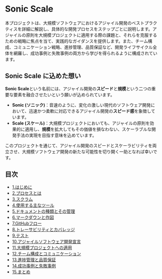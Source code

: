 # Sonic Scale

本プロジェクトは、大規模ソフトウェアにおけるアジャイル開発のベストプラクティスを詳細に解説し、具体的な開発プロセスをステップごとに説明します。アジャイルの原則を大規模プロジェクトに適用する際の課題と、それらを克服するための戦略に焦点を当て、実践的なガイダンスを提供します。また、チーム構成、コミュニケーション戦略、進捗管理、品質保証など、開発ライフサイクル全体を網羅し、成功事例と失敗事例の両方から学びを得られるように構成されています。

## Sonic Scale に込めた想い

**Sonic Scale**という名前には、アジャイル開発の**スピード**と**規模**という二つの重要な要素を融合させたいという願いが込められています。

*   **Sonic (ソニック)**：音速のように、変化の激しい現代のソフトウェア開発において、迅速かつ柔軟に対応できるアジャイル開発の**スピード感**を象徴しています。
*   **Scale (スケール)**：大規模プロジェクトにおいても、アジャイルの原則を効果的に適用し、**規模**を拡大してもその価値を損なわない、スケーラブルな開発手法の実現を目指す意味を込めています。

このプロジェクトを通じて、アジャイル開発のスピードとスケーラビリティを両立させ、大規模ソフトウェア開発の新たな可能性を切り開く一助となれば幸いです。


## 目次
- [1.はじめに](doc/1.はじめに.md)
- [2.プロセスとは](doc/2.プロセスとは.md)
- [3.スクラム](doc/3.スクラム.md)
- [4.使用する主なツール](doc/4.使用する主なツール.md)
- [5.ドキュメントの種類とその管理](doc/5.ドキュメントの種類とその管理.md)
- [6.マークダウンと作図](doc/6.マークダウンと作図.md)
- [7.GitHubフロー](doc/7.GitHubフロー.md)
- [8.トレーサビリティとカバレッジ](doc/8.トレーサビリティとカバレッジ.md)
- [9.テスト](doc/9.テスト.md)
- [10.アジャイルソフトウェア開発宣言](doc/10.アジャイルソフトウェア開発宣言.md)
- [11.大規模プロジェクトへの適用](doc/11.大規模プロジェクトへの適用.md)
- [12.チーム構成とコミュニケーション](doc/12.チーム構成とコミュニケーション.md)
- [13.進捗管理と品質保証](doc/13.進捗管理と品質保証.md)
- [14.成功事例と失敗事例](doc/14.成功事例と失敗事例.md)
- [15.まとめ](doc/15.まとめ.md)
